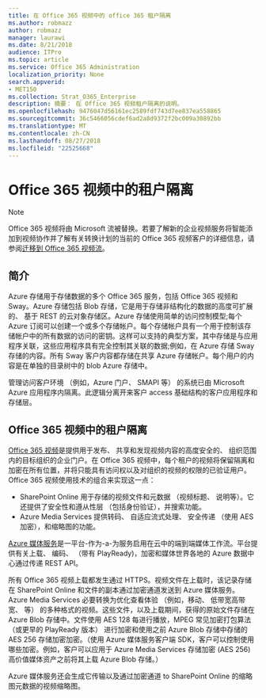 ```yaml
---
title: 在 Office 365 视频中的 office 365 租户隔离
ms.author: robmazz
author: robmazz
manager: laurawi
ms.date: 8/21/2018
audience: ITPro
ms.topic: article
ms.service: Office 365 Administration
localization_priority: None
search.appverid:
- MET150
ms.collection: Strat_O365_Enterprise
description: 摘要： 在 Office 365 视频租户隔离的说明。
ms.openlocfilehash: 9476047d56161ec2589fdf743d7ee837ea558865
ms.sourcegitcommit: 36c5466056cdef6ad2a8d9372f2bc009a30892bb
ms.translationtype: MT
ms.contentlocale: zh-CN
ms.lasthandoff: 08/27/2018
ms.locfileid: "22525668"
---
```

# <a name="tenant-isolation-in-office-365-video"></a>Office 365 视频中的租户隔离

> [!NOTE]
> Office 365 视频将由 Microsoft 流被替换。若要了解新的企业视频服务将智能添加到视频协作并了解有关转换计划的当前的 Office 365 视频客户的详细信息，请参阅[迁移到 Office 365 视频流](https://docs.microsoft.com/stream/)。

## <a name="introduction"></a>简介
Azure 存储用于存储数据的多个 Office 365 服务，包括 Office 365 视频和 Sway。Azure 存储包括 Blob 存储，它是用于存储非结构化的数据的高度可扩展的、 基于 REST 的云对象存储区。Azure 存储使用简单的访问控制模型;每个 Azure 订阅可以创建一个或多个存储帐户。每个存储帐户具有一个用于控制该存储帐户中的所有数据的访问的密钥。这样可以支持的典型方案，其中存储是与应用程序关联，这些应用程序具有完全控制其关联的数据;例如，在 Azure 存储 Sway 存储的内容。所有 Sway 客户内容都存储在共享 Azure 存储帐户。每个用户的内容是在单独的目录树中的 blob Azure 存储中。

管理访问客户环境 （例如，Azure 门户、 SMAPI 等） 的系统已由 Microsoft Azure 应用程序内隔离。此逻辑分离开来客户 access 基础结构的客户应用程序和存储层。

## <a name="tenant-isolation-in-office-365-video"></a>Office 365 视频中的租户隔离
[Office 365 视频](https://support.office.com/article/Meet-Office-365-Video-ca1cc1a9-a615-46e1-b6a3-40dbd99939a6)是提供用于发布、 共享和发现视频内容的高度安全的、 组织范围内的目标组织的企业门户。在 Office 365 视频中，每个租户的视频将保留隔离和加密在所有位置，并将只能具有访问权以及对组织的视频的权限的已验证用户。Office 365 视频使用技术的组合来实现这一点：
- SharePoint Online 用于存储的视频文件和元数据 （视频标题、 说明等）。它还提供了安全性和遵从性层 （包括身份验证），并搜索功能。
- Azure Media Services 提供转码、 自适应流式处理、 安全传递 （使用 AES 加密），和缩略图的功能。

[Azure 媒体服务](https://azure.microsoft.com/services/media-services/)是一平台-作为-a-为服务启用在云中的端到端媒体工作流。平台提供有关上载、 编码、 （带有 PlayReady)，加密和媒体世界各地的 Azure 数据中心通过传递 REST API。

所有 Office 365 视频上载都发生通过 HTTPS。视频文件在上载时，该记录存储在 SharePoint Online 和文件的副本通过加密通道发送到 Azure 媒体服务。Azure Media Services 必要转换为优化查看体验 （例如，移动、 低带宽高带宽、 等） 的多种格式的视频。这些文件，以及上载期间，获得的原始文件存储在 Azure Blob 存储中。文件使用 AES 128 每进行播放，MPEG 常见加密打包算法 （或更早的 PlayReady 版本） 进行加密和使用之前 Azure Blob 存储中存储的 AES 256 存储加密加密。（使用 Azure 媒体服务客户端 SDK，客户可以控制使用哪些加密。例如，客户可以应用于 Azure Media Services 存储加密 (AES 256) 高价值媒体资产之前将其上载 Azure Blob 存储。）

Azure 媒体服务还会生成它传输以及通过加密通道 to SharePoint Online 的缩略图元数据的视频缩略图。
